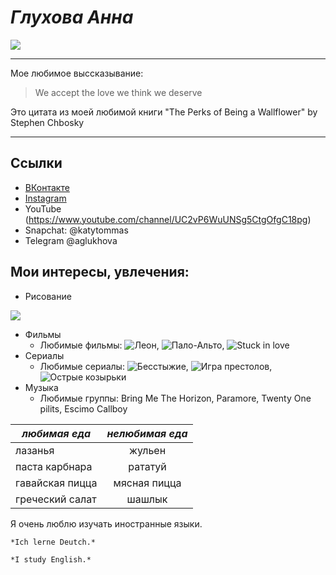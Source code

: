# *Глухова Анна*

![](https://pp.userapi.com/c840136/v840136116/32105/Xeo0P0iCgI0.jpg)

**********
Мое любимое выссказывание:
>We accept the love we think we deserve

Это цитата из моей любимой книги "The Perks of Being a Wallflower" by Stephen Chbosky
***********

## Ссылки

* [ВКонтакте](https://vk.com/punkasadaisy)  
* [Instagram](https://www.instagram.com/rxxmona/) 
* YouTube (https://www.youtube.com/channel/UC2vP6WuUNSg5CtgOfgC18pg)
* Snapchat: @katytommas
* Telegram @aglukhova

## Мои интересы, увлечения:
+ Рисование 

![](https://pp.userapi.com/c837221/v837221517/556e5/Azy2r1AbZ0A.jpg)

+ Фильмы 
   - Любимые фильмы: ![Леон](https://www.kinopoisk.ru/film/leon-1994-389/), ![Пало-Альто](https://www.kinopoisk.ru/film/palo-alto-2013-714101/), ![Stuck in love](https://www.kinopoisk.ru/film/zastryal-v-lyubvi-2012-665121/) 
+ Сериалы 
   - Любимые сериалы: ![Бесстыжие](https://www.kinopoisk.ru/film/besstydniki-2011-571335/), ![Игра престолов](https://www.kinopoisk.ru/film/igra-prestolov-2011-464963/), ![Острые козырьки](https://www.kinopoisk.ru/film/ostrye-kozyrki-2013-716587/)
+ Музыка
   - Любимые группы: Bring Me The Horizon, Paramore, Twenty One pilits, Escimo Callboy
   
   
***любимая еда***|***нелюбимая еда***|
---|:---:
лазанья|жульен|
паста карбнара|рататуй
гавайская пицца|мясная пицца
греческий салат|шашлык

Я очень люблю изучать иностранные языки. 

    *Ich lerne Deutch.*

    *I study English.*

